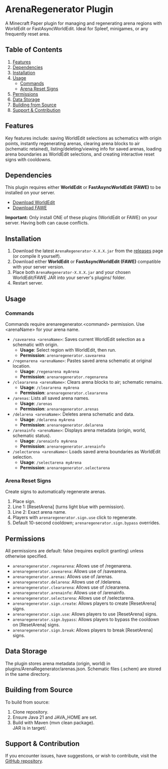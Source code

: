 # **ArenaRegenerator Plugin**

A Minecraft Paper plugin for managing and regenerating arena regions with WorldEdit or FastAsyncWorldEdit. Ideal for Spleef, minigames, or any frequently reset area.

## **Table of Contents**

1. [Features](#features)
2. [Dependencies](#dependencies)
3. [Installation](#installation)
4. [Usage](#usage)
    * [Commands](#commands)
    * [Arena Reset Signs](#arena-reset-signs)
5. [Permissions](#permissions)
6. [Data Storage](#data-storage)
7. [Building from Source](#building-from-source)
8. [Support & Contribution](#support--contribution)

## **Features**

Key features include: saving WorldEdit selections as schematics with origin points, instantly regenerating arenas, clearing arena blocks to air (schematic retained), listing/deleting/viewing info for saved arenas, loading arena boundaries as WorldEdit selections, and creating interactive reset signs with cooldowns.

## **Dependencies**

This plugin requires either **WorldEdit** or **FastAsyncWorldEdit (FAWE)** to be installed on your server.

* [Download WorldEdit](https://dev.bukkit.org/projects/worldedit/files)
* [Download FAWE](https://www.spigotmc.org/resources/fastasyncworldedit.13932/)

**Important:** Only install ONE of these plugins (WorldEdit or FAWE) on your server. Having both can cause conflicts.
## **Installation**

1. Download the latest `ArenaRegenerator-X.X.X.jar` from the [releases](https://github.com/Woodstop/ArenaRegenerator/releases) page (or compile it yourself).
2. Download either **WorldEdit** or **FastAsyncWorldEdit (FAWE)** compatible with your server version.
3. Place both `ArenaRegenerator-X.X.X.jar` and your chosen WorldEdit/FAWE JAR into your server's plugins/ folder.
4. Restart server.

## **Usage**

### **Commands**

Commands require arenaregenerator.\<command\> permission. Use \<arenaName\> for your arena name.

* `/savearena <arenaName>`: Saves current WorldEdit selection as a schematic with origin.
    * **Usage**: Select region with WorldEdit, then run.
    * **Permission**: `arenaregenerator.savearena`
* `/regenarena <arenaName>`: Pastes saved arena schematic at original location.
    * **Usage**: `/regenarena myArena`
    * **Permission**: `arenaregenerator.regenarena`
* `/cleararena <arenaName>`: Clears arena blocks to air; schematic remains.
    * **Usage**: `/cleararena myArena`
    * **Permission**: `arenaregenerator.cleararena`
* `/arenas`: Lists all saved arena names.
    * **Usage**: `/arenas`
    * **Permission**: `arenaregenerator.arenas`
* `/delarena <arenaName>`: Deletes arena schematic and data.
    * **Usage**: `/delarena myArena`
    * **Permission**: `arenaregenerator.delarena`
* `/arenainfo <arenaName>`: Displays arena metadata (origin, world, schematic status).
    * **Usage**: `/arenainfo myArena`
    * **Permission**: `arenaregenerator.arenainfo`
* `/selectarena <arenaName>`: Loads saved arena boundaries as WorldEdit selection.
    * **Usage**: `/selectarena myArena`
    * **Permission**: `arenaregenerator.selectarena`

### **Arena Reset Signs**

Create signs to automatically regenerate arenas.

1. Place sign.
2. Line 1: \[ResetArena\] (turns light blue with permission).
3. Line 2: Exact arena name.
4. Players with `arenaregenerator.sign.use` click to regenerate.
5. Default 10-second cooldown; `arenaregenerator.sign.bypass` overrides.

## **Permissions**

All permissions are default: false (requires explicit granting) unless otherwise specified.

* `arenaregenerator.regenarena`: Allows use of /regenarena.
* `arenaregenerator.savearena`: Allows use of /savearena.
* `arenaregenerator.arenas`: Allows use of /arenas.
* `arenaregenerator.delarena`: Allows use of /delarena.
* `arenaregenerator.cleararena`: Allows use of /cleararena.
* `arenaregenerator.arenainfo`: Allows use of /arenainfo.
* `arenaregenerator.selectarena`: Allows use of /selectarena.
* `arenaregenerator.sign.create`: Allows players to create \[ResetArena\] signs.
* `arenaregenerator.sign.use`: Allows players to use \[ResetArena\] signs.
* `arenaregenerator.sign.bypass`: Allows players to bypass the cooldown on \[ResetArena\] signs.
* `arenaregenerator.sign.break`: Allows players to break \[ResetArena\] signs.

## **Data Storage**

The plugin stores arena metadata (origin, world) in plugins/ArenaRegenerator/arenas.json. Schematic files (.schem) are stored in the same directory.

## **Building from Source**

To build from source:

1. Clone repository.
2. Ensure Java 21 and JAVA\_HOME are set.
3. Build with Maven (mvn clean package).  
   JAR is in target/.

## **Support & Contribution**

If you encounter issues, have suggestions, or wish to contribute, visit the [GitHub repository](https://github.com/Woodstop/ArenaRegenerator).